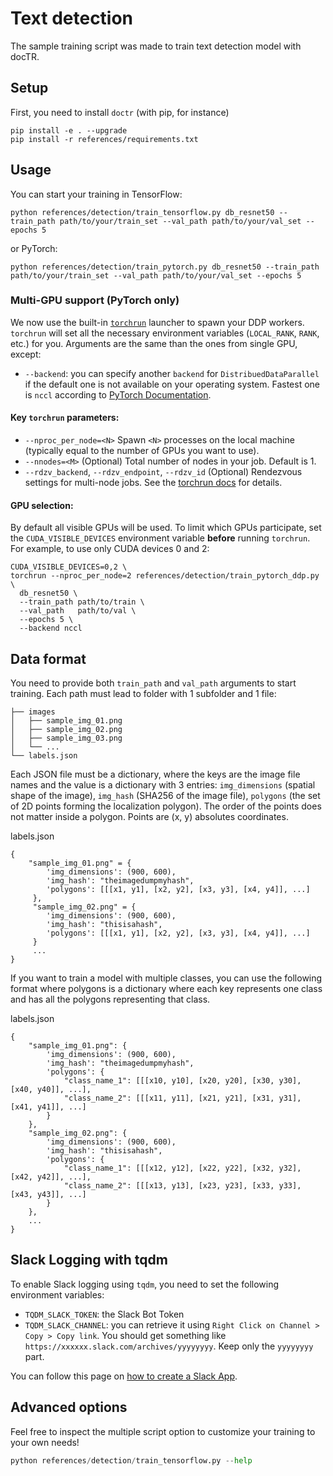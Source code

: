 # Text detection

The sample training script was made to train text detection model with docTR.

## Setup

First, you need to install `doctr` (with pip, for instance)

```shell
pip install -e . --upgrade
pip install -r references/requirements.txt
```

## Usage

You can start your training in TensorFlow:

```shell
python references/detection/train_tensorflow.py db_resnet50 --train_path path/to/your/train_set --val_path path/to/your/val_set --epochs 5
```

or PyTorch:

```shell
python references/detection/train_pytorch.py db_resnet50 --train_path path/to/your/train_set --val_path path/to/your/val_set --epochs 5
```

### Multi-GPU support (PyTorch only)

We now use the built-in [`torchrun`](https://pytorch.org/docs/stable/elastic/run.html) launcher to spawn your DDP workers. `torchrun` will set all the necessary environment variables (`LOCAL_RANK`, `RANK`, etc.) for you. Arguments are the same than the ones from single GPU, except:

- `--backend`: you can specify another `backend` for `DistribuedDataParallel` if the default one is not available on
your operating system. Fastest one is `nccl` according to [PyTorch Documentation](https://pytorch.org/docs/stable/generated/torch.nn.parallel.DistributedDataParallel.html).

#### Key `torchrun` parameters:
- `--nproc_per_node=<N>`
  Spawn `<N>` processes on the local machine (typically equal to the number of GPUs you want to use).
- `--nnodes=<M>`
  (Optional) Total number of nodes in your job. Default is 1.
- `--rdzv_backend`, `--rdzv_endpoint`, `--rdzv_id`
  (Optional) Rendezvous settings for multi-node jobs. See the [torchrun docs](https://pytorch.org/docs/stable/elastic/run.html) for details.

#### GPU selection:
By default all visible GPUs will be used. To limit which GPUs participate, set the `CUDA_VISIBLE_DEVICES` environment variable **before** running `torchrun`. For example, to use only CUDA devices 0 and 2:

```shell
CUDA_VISIBLE_DEVICES=0,2 \
torchrun --nproc_per_node=2 references/detection/train_pytorch_ddp.py \
  db_resnet50 \
  --train_path path/to/train \
  --val_path   path/to/val \
  --epochs 5 \
  --backend nccl
  ```


## Data format

You need to provide both `train_path` and `val_path` arguments to start training.
Each path must lead to folder with 1 subfolder and 1 file:

```shell
├── images
│   ├── sample_img_01.png
│   ├── sample_img_02.png
│   ├── sample_img_03.png
│   └── ...
└── labels.json
```

Each JSON file must be a dictionary, where the keys are the image file names and the value is a dictionary with 3 entries: `img_dimensions` (spatial shape of the image), `img_hash` (SHA256 of the image file), `polygons` (the set of 2D points forming the localization polygon).
The order of the points does not matter inside a polygon. Points are (x, y) absolutes coordinates.

labels.json

```shell
{
    "sample_img_01.png" = {
        'img_dimensions': (900, 600),
        'img_hash': "theimagedumpmyhash",
        'polygons': [[[x1, y1], [x2, y2], [x3, y3], [x4, y4]], ...]
     },
     "sample_img_02.png" = {
        'img_dimensions': (900, 600),
        'img_hash': "thisisahash",
        'polygons': [[[x1, y1], [x2, y2], [x3, y3], [x4, y4]], ...]
     }
     ...
}
```

If you want to train a model with multiple classes, you can use the following format where polygons is a dictionary where each key represents one class and has all the polygons representing that class.

labels.json

```shell
{
    "sample_img_01.png": {
        'img_dimensions': (900, 600),
        'img_hash': "theimagedumpmyhash",
        'polygons': {
            "class_name_1": [[[x10, y10], [x20, y20], [x30, y30], [x40, y40]], ...],
            "class_name_2": [[[x11, y11], [x21, y21], [x31, y31], [x41, y41]], ...]
        }
    },
    "sample_img_02.png": {
        'img_dimensions': (900, 600),
        'img_hash': "thisisahash",
        'polygons': {
            "class_name_1": [[[x12, y12], [x22, y22], [x32, y32], [x42, y42]], ...],
            "class_name_2": [[[x13, y13], [x23, y23], [x33, y33], [x43, y43]], ...]
        }
    },
    ...
}
```

## Slack Logging with tqdm

To enable Slack logging using `tqdm`, you need to set the following environment variables:

- `TQDM_SLACK_TOKEN`: the Slack Bot Token
- `TQDM_SLACK_CHANNEL`: you can retrieve it using `Right Click on Channel > Copy > Copy link`. You should get something like `https://xxxxxx.slack.com/archives/yyyyyyyy`. Keep only the `yyyyyyyy` part.

You can follow this page on [how to create a Slack App](https://api.slack.com/quickstart).

## Advanced options

Feel free to inspect the multiple script option to customize your training to your own needs!

```python
python references/detection/train_tensorflow.py --help
```
